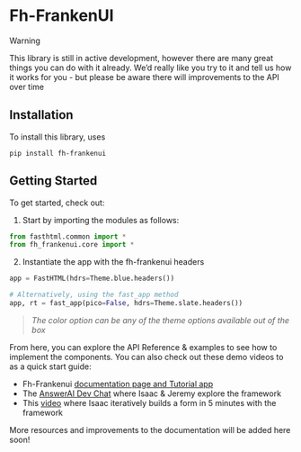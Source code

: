 # Fh-FrankenUI


<!-- WARNING: THIS FILE WAS AUTOGENERATED! DO NOT EDIT! -->

> [!WARNING]
>
> This library is still in active development, however there are many
> great things you can do with it already. We’d really like you try to
> it and tell us how it works for you - but please be aware there will
> improvements to the API over time

## Installation

To install this library, uses

`pip install fh-frankenui`

## Getting Started

To get started, check out:

1.  Start by importing the modules as follows:

``` python
from fasthtml.common import *
from fh_frankenui.core import *
```

2.  Instantiate the app with the fh-frankenui headers

``` python
app = FastHTML(hdrs=Theme.blue.headers())

# Alternatively, using the fast_app method
app, rt = fast_app(pico=False, hdrs=Theme.slate.headers())
```

> *The color option can be any of the theme options available out of the
> box*

From here, you can explore the API Reference & examples to see how to
implement the components. You can also check out these demo videos to as
a quick start guide:

- Fh-Frankenui [documentation page and Tutorial
  app](https://fh-frankenui.answer.ai/tutorial_app)
- The [AnswerAI Dev Chat](https://www.youtube.com/watch?v=K5FFPHlWMiY)
  where Isaac & Jeremy explore the framework
- This
  [video](https://www.loom.com/share/0916e8a95d524c43a4d100ee85157624?sid=9be07e55-c962-4dbd-978c-aa6a0bcee7b3)
  where Isaac iteratively builds a form in 5 minutes with the framework

More resources and improvements to the documentation will be added here
soon!
